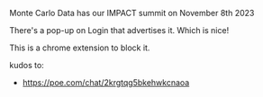 Monte Carlo Data has our IMPACT summit on November 8th 2023

There's a pop-up on Login that advertises it. Which is nice!

This is a chrome extension to block it.

kudos to:
- https://poe.com/chat/2krgtqg5bkehwkcnaoa
